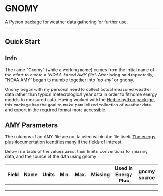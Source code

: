 # GNOMY

A Python package for weather data gathering for further use.

---

## Quick Start



## Info

The name "Gnomy" (while a working name) comes from the initial name of the effort
to create a _"NOAA-based AMY file"_. After being said repeatedly, "NOAA AMY" began
to mumble together into _"no-my"_ or gnomy.

Gnomy began with my personal need to collect actual measured weather data rather
than typical meteorological year data in order to fit home energy models to measured
data. Having worked with the [Herbie python package](https://github.com/blaylockbk/Herbie),
this package has the goal to make parallelized collection of weather data and export
in the required format more accessible.

## AMY Parameters

The columns of an AMY file are not labeled within the file itself. [The energy plus documentation](https://bigladdersoftware.com/epx/docs/8-3/auxiliary-programs/energyplus-weather-file-epw-data-dictionary.html) identifies many if the fields of interest.

Below is a table of the values used, their limits, conventions for missing data, and the source of the data using gnomy

| Field | Name | Units | Min. | Max. | Missing | Used in Energy Plus | gnomy source |
|-------|------|-------|------|------|---------|---------------------|--------------|
|       |      |       |      |      |         |                     |              |
|       |      |       |      |      |         |                     |              |
|       |      |       |      |      |         |                     |              |
